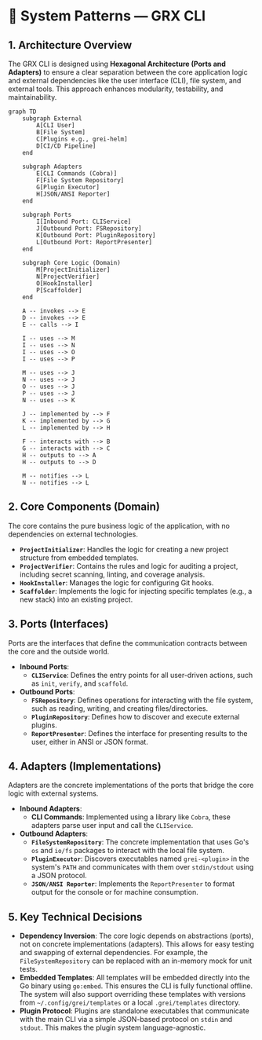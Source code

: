 # 📘 System Patterns — GRX CLI

## 1. Architecture Overview
The GRX CLI is designed using **Hexagonal Architecture (Ports and Adapters)** to ensure a clear separation between the core application logic and external dependencies like the user interface (CLI), file system, and external tools. This approach enhances modularity, testability, and maintainability.

```mermaid
graph TD
    subgraph External
        A[CLI User]
        B[File System]
        C[Plugins e.g., grei-helm]
        D[CI/CD Pipeline]
    end

    subgraph Adapters
        E[CLI Commands (Cobra)]
        F[File System Repository]
        G[Plugin Executor]
        H[JSON/ANSI Reporter]
    end

    subgraph Ports
        I[Inbound Port: CLIService]
        J[Outbound Port: FSRepository]
        K[Outbound Port: PluginRepository]
        L[Outbound Port: ReportPresenter]
    end

    subgraph Core Logic (Domain)
        M[ProjectInitializer]
        N[ProjectVerifier]
        O[HookInstaller]
        P[Scaffolder]
    end

    A -- invokes --> E
    D -- invokes --> E
    E -- calls --> I

    I -- uses --> M
    I -- uses --> N
    I -- uses --> O
    I -- uses --> P

    M -- uses --> J
    N -- uses --> J
    O -- uses --> J
    P -- uses --> J
    N -- uses --> K

    J -- implemented by --> F
    K -- implemented by --> G
    L -- implemented by --> H

    F -- interacts with --> B
    G -- interacts with --> C
    H -- outputs to --> A
    H -- outputs to --> D

    M -- notifies --> L
    N -- notifies --> L
```

## 2. Core Components (Domain)
The core contains the pure business logic of the application, with no dependencies on external technologies.
- **`ProjectInitializer`**: Handles the logic for creating a new project structure from embedded templates.
- **`ProjectVerifier`**: Contains the rules and logic for auditing a project, including secret scanning, linting, and coverage analysis.
- **`HookInstaller`**: Manages the logic for configuring Git hooks.
- **`Scaffolder`**: Implements the logic for injecting specific templates (e.g., a new stack) into an existing project.

## 3. Ports (Interfaces)
Ports are the interfaces that define the communication contracts between the core and the outside world.
- **Inbound Ports**:
  - **`CLIService`**: Defines the entry points for all user-driven actions, such as `init`, `verify`, and `scaffold`.
- **Outbound Ports**:
  - **`FSRepository`**: Defines operations for interacting with the file system, such as reading, writing, and creating files/directories.
  - **`PluginRepository`**: Defines how to discover and execute external plugins.
  - **`ReportPresenter`**: Defines the interface for presenting results to the user, either in ANSI or JSON format.

## 4. Adapters (Implementations)
Adapters are the concrete implementations of the ports that bridge the core logic with external systems.
- **Inbound Adapters**:
  - **CLI Commands**: Implemented using a library like `Cobra`, these adapters parse user input and call the `CLIService`.
- **Outbound Adapters**:
  - **`FileSystemRepository`**: The concrete implementation that uses Go's `os` and `io/fs` packages to interact with the local file system.
  - **`PluginExecutor`**: Discovers executables named `grei-<plugin>` in the system's `PATH` and communicates with them over `stdin/stdout` using a JSON protocol.
  - **`JSON/ANSI Reporter`**: Implements the `ReportPresenter` to format output for the console or for machine consumption.

## 5. Key Technical Decisions
- **Dependency Inversion**: The core logic depends on abstractions (ports), not on concrete implementations (adapters). This allows for easy testing and swapping of external dependencies. For example, the `FileSystemRepository` can be replaced with an in-memory mock for unit tests.
- **Embedded Templates**: All templates will be embedded directly into the Go binary using `go:embed`. This ensures the CLI is fully functional offline. The system will also support overriding these templates with versions from `~/.config/grei/templates` or a local `.grei/templates` directory.
- **Plugin Protocol**: Plugins are standalone executables that communicate with the main CLI via a simple JSON-based protocol on `stdin` and `stdout`. This makes the plugin system language-agnostic.
